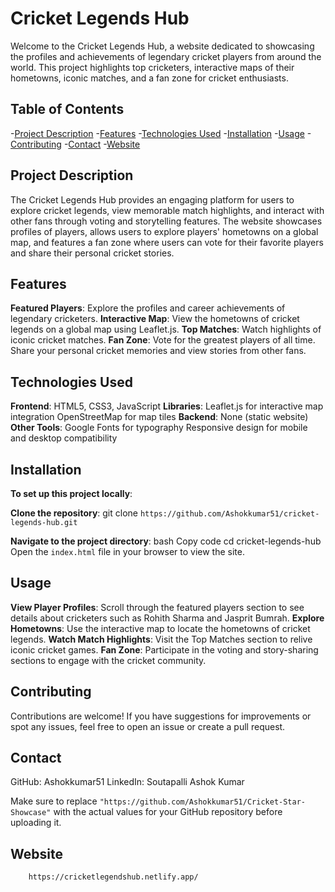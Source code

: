 # Cricket Legends Hub
Welcome to the Cricket Legends Hub, a website dedicated to showcasing the profiles and achievements of legendary cricket players from around the world. This project highlights top cricketers, interactive maps of their hometowns, iconic matches, and a fan zone for cricket enthusiasts.


## Table of Contents

-[Project Description](#project-description)
-[Features](#features)
-[Technologies Used](#technologies-used)
-[Installation](#installation)
-[Usage](#usage)
-[Contributing](#contributing)
-[Contact](#contact)
-[Website](#website)


## Project Description

The Cricket Legends Hub provides an engaging platform for users to explore cricket legends, view memorable match highlights, and interact with other fans through voting and storytelling features. The website showcases profiles of players, allows users to explore players' hometowns on a global map, and features a fan zone where users can vote for their favorite players and share their personal cricket stories.


## Features

**Featured Players**: Explore the profiles and career achievements of legendary cricketers.
**Interactive Map**: View the hometowns of cricket legends on a global map using Leaflet.js.
**Top Matches**: Watch highlights of iconic cricket matches.
**Fan Zone**:
Vote for the greatest players of all time.
Share your personal cricket memories and view stories from other fans.


## Technologies Used

**Frontend**: HTML5, CSS3, JavaScript
**Libraries**: Leaflet.js for interactive map integration OpenStreetMap for map tiles
**Backend**: None (static website)
**Other Tools**: Google Fonts for typography Responsive design for mobile and desktop compatibility


## Installation

**To set up this project locally**:

**Clone the repository**:
git clone
`https://github.com/Ashokkumar51/cricket-legends-hub.git`

**Navigate to the project directory**:
bash
Copy code
cd cricket-legends-hub
Open the `index.html` file in your browser to view the site.


## Usage

**View Player Profiles**: Scroll through the featured players section to see details about cricketers such as Rohith Sharma and Jasprit Bumrah.
**Explore Hometowns**: Use the interactive map to locate the hometowns of cricket legends.
**Watch Match Highlights**: Visit the Top Matches section to relive iconic cricket games.
**Fan Zone**: Participate in the voting and story-sharing sections to engage with the cricket community.


## Contributing

Contributions are welcome! If you have suggestions for improvements or spot any issues, feel free to open an issue or create a pull request.


## Contact

GitHub: Ashokkumar51
LinkedIn: Soutapalli Ashok Kumar

Make sure to replace
`"https://github.com/Ashokkumar51/Cricket-Star-Showcase"`
with the actual values for your GitHub repository before uploading it.


## Website

````bash
    https://cricketlegendshub.netlify.app/
